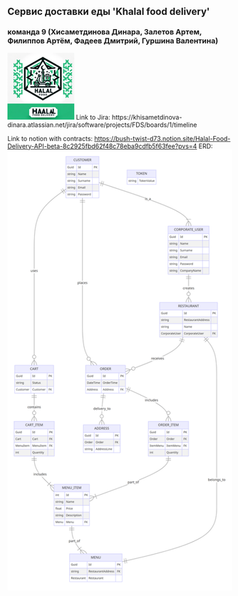 ##  Сервис доставки еды 'Khalal food delivery'
###  команда 9 (Хисаметдинова Динара, Залетов Артем, Филиппов Артём, Фадеев Дмитрий, Гуршина Валентина)
<img src="./logo.webp" alt="Логотип Khalal food delivery" style="width: 150px; height: 150px;">
Link to Jira: https://khisametdinova-dinara.atlassian.net/jira/software/projects/FDS/boards/1/timeline

Link to notion with contracts: https://bush-twist-d73.notion.site/Halal-Food-Delivery-API-beta-8c2925fbd62f48c78eba9cdfb5f63fee?pvs=4
ERD: ![image](https://github.com/dinarasaurae/KhalalFoodDelivery/blob/master/ERD.png)
